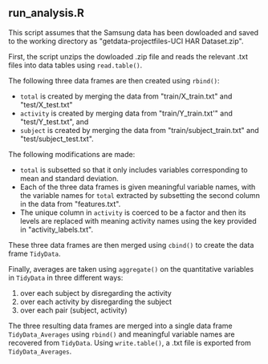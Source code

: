
## run_analysis.R


This script assumes that the Samsung data has been dowloaded and saved to the working directory as "getdata-projectfiles-UCI HAR Dataset.zip". 

First, the script unzips the dowloaded .zip file and reads the relevant .txt files into data tables using `read.table()`. 

The following three data frames are then created using `rbind()`: 

  *  `total` is created by merging the data from "train/X\_train.txt" and "test/X\_test.txt"
  *  `activity` is created by merging data from "train/Y\_train.txt'" and "test/Y\_test.txt", and 
  *  `subject` is created by merging the data from "train/subject\_train.txt" and "test/subject\_test.txt". 

The following modifications are made: 

  *  `total` is subsetted so that it only includes variables corresponding to mean and standard deviation. 
  *  Each of the three data frames is given meaningful variable names, with the variable names for `total` extracted by subsetting the second column in the data from "features.txt". 
  *  The unique column in `activity`  is coerced to be a factor and then its levels are replaced with meaning activity names using the key provided in "activity_labels.txt". 
  

These three data frames are then merged using `cbind()` to create the data frame `TidyData`. 

Finally, averages are taken using `aggregate()` on the quantitative variables in `TidyData` in three different ways: 

  1. over each subject by disregarding the activity
  2. over each activity by disregarding the subject
  3. over each pair (subject, activity)

The three resulting data frames are merged into a single data frame `TidyData_Averages` using `rbind()` and meaningful variable names are recovered from `TidyData`. Using `write.table()`, a .txt file is exported from `TidyData_Averages`.  

 






